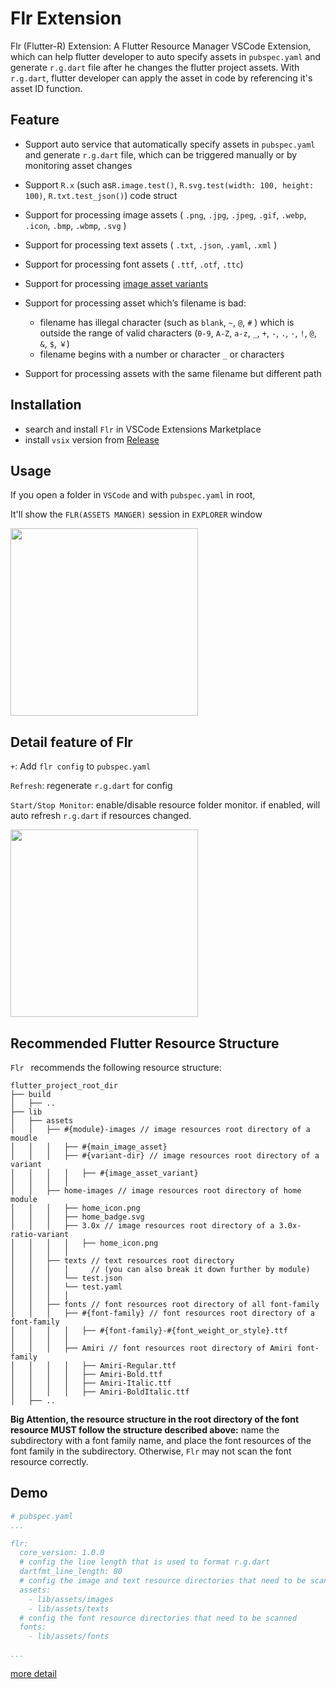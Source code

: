 # Flr Extension

Flr (Flutter-R) Extension: A Flutter Resource Manager VSCode Extension, which can help flutter developer to auto specify assets in `pubspec.yaml` and generate `r.g.dart` file after he changes the flutter project assets. With `r.g.dart`,  flutter developer can apply the asset in code by referencing it's asset ID function.

## Feature

- Support auto service that automatically specify assets in `pubspec.yaml` and generate  `r.g.dart` file,  which can be triggered manually or by monitoring asset changes
- Support `R.x` (such as`R.image.test()`, `R.svg.test(width: 100, height: 100)`, `R.txt.test_json()`) code struct 
- Support for processing image assets ( `.png`, `.jpg`, `.jpeg`, `.gif`, `.webp`, `.icon`, `.bmp`, `.wbmp`, `.svg` ) 
- Support for processing text assets ( `.txt`, `.json`, `.yaml`, `.xml` ) 
- Support for processing font assets ( `.ttf`, `.otf`, `.ttc`) 
- Support for processing [image asset variants](https://flutter.dev/docs/development/ui/assets-and-images#asset-variants)
- Support for processing asset which’s filename is bad:
   - filename has illegal character (such as  `blank`,  `~`, `@`, `#` ) which is outside the range of  valid characters (`0-9`, `A-Z`, `a-z`, `_`, `+`, `-`, `.`, `·`,  `!`,  `@`,  `&`, `$`, `￥`)
   - filename begins with a number or character `_`  or character`$`

- Support for processing assets with the same filename but different path

## Installation

- search and install `Flr` in VSCode Extensions Marketplace
- install `vsix` version from [Release](https://github.com/Fly-Mix/flr-vscode-extension/releases)

## Usage

If you open a folder in `VSCode` and with `pubspec.yaml` in root,

It'll show the `FLR(ASSETS MANGER)` session in `EXPLORER` window

<image src = "https://raw.githubusercontent.com/Fly-Mix/Resources/master/FLRVSCodeExtension/explorer.png" width=300/>
<br/>

## Detail feature of Flr

`+`: Add `flr config` to `pubspec.yaml`

`Refresh`: regenerate `r.g.dart` for config

`Start/Stop Monitor`: enable/disable resource folder monitor. if enabled, will auto refresh `r.g.dart` if resources changed.

<image src = "https://raw.githubusercontent.com/Fly-Mix/Resources/master/FLRVSCodeExtension/usage.jpg" width=300/>

## Recommended Flutter Resource Structure 

 `Flr ` recommends the following resource structure:

```
flutter_project_root_dir
├── build
│   ├── ..
├── lib
│   ├── assets
│   │   ├── #{module}-images // image resources root directory of a moudle
│   │   │   ├── #{main_image_asset}
│   │   │   ├── #{variant-dir} // image resources root directory of a variant
│   │   │   │   ├── #{image_asset_variant}
│   │   │   │
│   │   ├── home-images // image resources root directory of home module
│   │   │   ├── home_icon.png
│   │   │   ├── home_badge.svg
│   │   │   ├── 3.0x // image resources root directory of a 3.0x-ratio-variant
│   │   │   │   ├── home_icon.png
│   │   │   │
│   │   ├── texts // text resources root directory
│   │   │   │     // (you can also break it down further by module)
│   │   │   └── test.json
│   │   │   └── test.yaml
│   │   │   │
│   │   ├── fonts // font resources root directory of all font-family
│   │   │   ├── #{font-family} // font resources root directory of a font-family
│   │   │   │   ├── #{font-family}-#{font_weight_or_style}.ttf
│   │   │   │
│   │   │   ├── Amiri // font resources root directory of Amiri font-family
│   │   │   │   ├── Amiri-Regular.ttf
│   │   │   │   ├── Amiri-Bold.ttf
│   │   │   │   ├── Amiri-Italic.ttf
│   │   │   │   ├── Amiri-BoldItalic.ttf
│   ├── ..
```



**Big Attention,  the resource structure in the root directory of the font resource MUST follow the structure described above:** name the subdirectory with a font family name, and place the font resources of the font family in the subdirectory. Otherwise, `Flr` may not scan the font resource correctly.

## Demo

```yaml
# pubspec.yaml
...

flr:
  core_version: 1.0.0
  # config the line length that is used to format r.g.dart
  dartfmt_line_length: 80
  # config the image and text resource directories that need to be scanned
  assets:
    - lib/assets/images
    - lib/assets/texts
  # config the font resource directories that need to be scanned
  fonts:
    - lib/assets/fonts

...
```

[more detail](https://github.com/Fly-Mix/flutter_r_demo)

